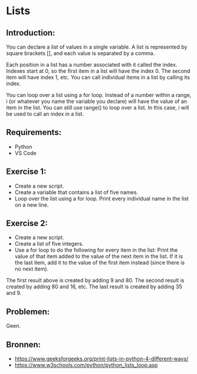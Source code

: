 # Lists

## Introduction:
You can declare a list of values in a single variable. A list is represented by square brackets [], and each value is separated by a comma.

Each position in a list has a number associated with it called the index. Indexes start at 0, so the first item in a list will have the index 0. The second item will have index 1, etc. You can call individual items in a list by calling its index.

You can loop over a list using a for loop. Instead of a number within a range, i (or whatever you name the variable you declare) will have the value of an item in the list. You can still use range() to loop over a list. In this case, i will be used to call an index in a list.

## Requirements:
- Python
- VS Code

## Exercise 1:
- Create a new script.
- Create a variable that contains a list of five names.
- Loop over the list using a for loop. Print every individual name in the list on a new line.

## Exercise 2:
- Create a new script.
- Create a list of five integers.
- Use a for loop to do the following for every item in the list:
Print the value of that item added to the value of the next item in the list. If it is the last item, add it to the value of the first item instead (since there is no next item).

The first result above is created by adding 9 and 80. The second result is created by adding 80 and 16, etc. The last result is created by adding 35 and 9.

## Problemen:
Geen.

## Bronnen:

- https://www.geeksforgeeks.org/print-lists-in-python-4-different-ways/
- https://www.w3schools.com/python/python_lists_loop.asp


